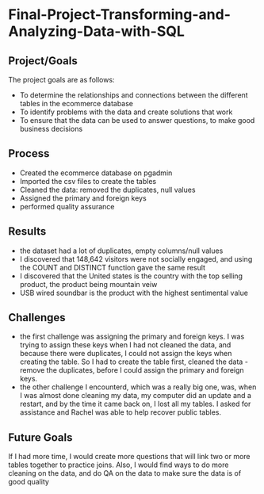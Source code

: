 # Final-Project-Transforming-and-Analyzing-Data-with-SQL

## Project/Goals
The project goals are as follows:
- To determine the relationships and connections between the different tables in the ecommerce database
- To identify problems with the data and create solutions that work
- To ensure that the data can be used to answer questions, to make good business decisions

## Process
- Created the ecommerce database on pgadmin
- Imported the csv files to create the tables
- Cleaned the data: removed the duplicates, null values
- Assigned the primary and foreign keys
- performed quality assurance

## Results
- the dataset had a lot of duplicates, empty columns/null values
- I discovered that 148,642 visitors were not socially engaged, and using the COUNT and DISTINCT function gave the same result
- I discovered that the United states is the country with the top selling product, the product being mountain veiw
- USB wired soundbar is the product with the highest sentimental value


## Challenges 
- the first challenge was assigning the primary and foreign keys. I was trying to assign these keys when I had not cleaned the data, and because there were duplicates, I could not assign the keys when creating the table. So I had to create the table first, cleaned the data - remove the duplicates, before I could assign the primary and foreign keys.
- the other challenge I encounterd, which was a really big one, was, when I was almost done cleaning my data, my computer did an update and a restart, and by the time it came back on, I lost all my tables. I asked for assistance and Rachel was able to help recover public tables.

## Future Goals
If I had more time, I would create more questions that will link two or more tables together to practice joins.  Also, I would find ways to do more cleaning on the data, and do QA on the data to make sure
the data is of good quality 


